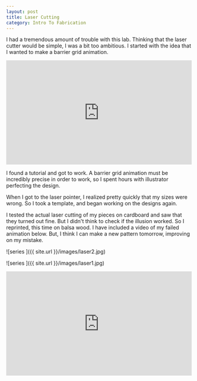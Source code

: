 ```yaml
---
layout: post
title: Laser Cutting
category: Intro To Fabrication
---
```


I had a tremendous amount of trouble with this lab. Thinking that the laser cutter would be simple, I was a bit too ambitious.  I started with the idea that I wanted to make a barrier grid animation. 

<iframe width="500" height="281" src="http://player.vimeo.com/video/22001878" frameborder="0" webkitAllowFullScreen mozallowfullscreen allowFullScreen></iframe>

I found a tutorial and got to work. A barrier grid animation must be incredibly precise in order to work, so I spent hours with illustrator perfecting the design. 

When I got to the laser pointer, I realized pretty quickly that my sizes were wrong.  So I took a template, and began working on the designs again. 

I tested the actual laser cutting of my pieces on cardboard and saw that they turned out fine. But I didn't think to check if the illusion worked. So I reprinted, this time on balsa wood.  I have included a video of my failed animation below. But, I think I can make a new pattern tomorrow, improving on my mistake.

![series ]({{ site.url }}/images/laser2.jpg)

![series ]({{ site.url }}/images/laser1.jpg) 

<iframe width="500" height="281" src="http://player.vimeo.com/video/141368835" frameborder="0" webkitAllowFullScreen mozallowfullscreen allowFullScreen></iframe>


